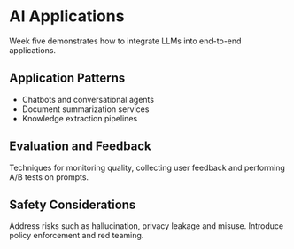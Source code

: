 # AI Applications

Week five demonstrates how to integrate LLMs into end-to-end applications.

## Application Patterns
- Chatbots and conversational agents
- Document summarization services
- Knowledge extraction pipelines

## Evaluation and Feedback
Techniques for monitoring quality, collecting user feedback and performing A/B tests on prompts.

## Safety Considerations
Address risks such as hallucination, privacy leakage and misuse. Introduce policy enforcement and red teaming.

